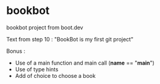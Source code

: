 # bookbot
bookbot project from boot.dev

Text from step 10 :
"BookBot is my first git project"

Bonus :
 - Use of a main function and main call (__name__ == "__main__")
 - Use of type hints
 - Add of choice to choose a book